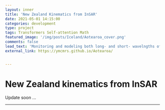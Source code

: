 ```yaml
---
layout: inner
title: 'New Zealand Kinematics from InSAR'
date: 2021-05-01 14:15:00
categories: development
type: project
tags: Transformers Self-attention Math
featured_image: '/img/posts/Iceland/Aotearoa_cover.png'
comments: false
lead_text: 'Monitoring and modeling both long- and short- wavelngths of ground displacements over New Zealand.'
external_link: https://ymcmrs.github.io/Aotearoa/


---
```


# New Zealand kinematics from InSAR

Update soon ...

---

